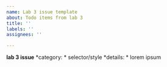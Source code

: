 ```yaml
---
name: Lab 3 issue template
about: Todo items from lab 3
title: ''
labels: ''
assignees: ''

---
```


**lab 3 issue**
*category: * selector/style
*details: * lorem ipsum
